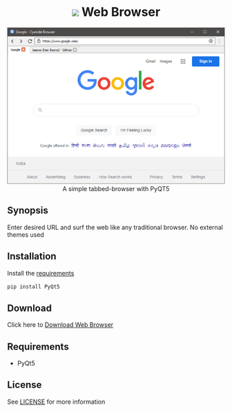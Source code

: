 
<h1 align='center'> <img width=32 src='browser.ico'> Web Browser</h1>
<p align='center'>
    <img src='../../_img/web_browser.PNG'><br>
    A simple tabbed-browser with PyQT5
</p>

## Synopsis

Enter desired URL and surf the web like any traditional browser. No external themes used

## Installation

Install the [requirements](#requirements)
```bash
pip install PyQt5
```

## Download

Click here to [Download Web Browser](https://downgit.github.io/#/home?url=https://github.com/besnoi/pyapps/tree/main/src/Web%20Browser)

## Requirements
- PyQt5

## License

See [LICENSE](https://github.com/besnoi/pyApps/blob/main/LICENSE) for more information
